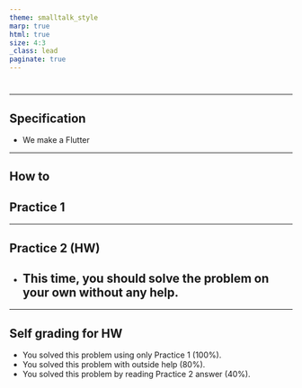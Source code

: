 ```yaml
---
theme: smalltalk_style
marp: true 
html: true
size: 4:3
_class: lead
paginate: true
---
```

# 
---
## Specification
- We make a Flutter 
---

## How to 
## Practice 1


---
## Practice 2 (HW)

- This time, you should solve the problem on your own without any help. 
    - 

---
## Self grading for HW 

- You solved this problem using only Practice 1 (100%).
- You solved this problem with outside help (80%). 
- You solved this problem by reading Practice 2 answer (40%). 
